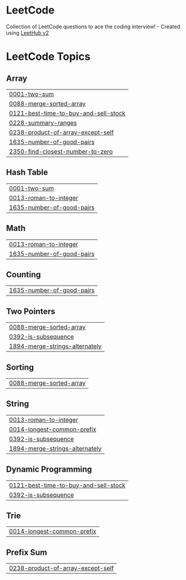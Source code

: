 # LeetCode
Collection of LeetCode questions to ace the coding interview! - Created using [LeetHub v2](https://github.com/arunbhardwaj/LeetHub-2.0)

<!---LeetCode Topics Start-->
# LeetCode Topics
## Array
|  |
| ------- |
| [0001-two-sum](https://github.com/bilawal21/LeetCode/tree/master/0001-two-sum) |
| [0088-merge-sorted-array](https://github.com/bilawal21/LeetCode/tree/master/0088-merge-sorted-array) |
| [0121-best-time-to-buy-and-sell-stock](https://github.com/bilawal21/LeetCode/tree/master/0121-best-time-to-buy-and-sell-stock) |
| [0228-summary-ranges](https://github.com/bilawal21/LeetCode/tree/master/0228-summary-ranges) |
| [0238-product-of-array-except-self](https://github.com/bilawal21/LeetCode/tree/master/0238-product-of-array-except-self) |
| [1635-number-of-good-pairs](https://github.com/bilawal21/LeetCode/tree/master/1635-number-of-good-pairs) |
| [2350-find-closest-number-to-zero](https://github.com/bilawal21/LeetCode/tree/master/2350-find-closest-number-to-zero) |
## Hash Table
|  |
| ------- |
| [0001-two-sum](https://github.com/bilawal21/LeetCode/tree/master/0001-two-sum) |
| [0013-roman-to-integer](https://github.com/bilawal21/LeetCode/tree/master/0013-roman-to-integer) |
| [1635-number-of-good-pairs](https://github.com/bilawal21/LeetCode/tree/master/1635-number-of-good-pairs) |
## Math
|  |
| ------- |
| [0013-roman-to-integer](https://github.com/bilawal21/LeetCode/tree/master/0013-roman-to-integer) |
| [1635-number-of-good-pairs](https://github.com/bilawal21/LeetCode/tree/master/1635-number-of-good-pairs) |
## Counting
|  |
| ------- |
| [1635-number-of-good-pairs](https://github.com/bilawal21/LeetCode/tree/master/1635-number-of-good-pairs) |
## Two Pointers
|  |
| ------- |
| [0088-merge-sorted-array](https://github.com/bilawal21/LeetCode/tree/master/0088-merge-sorted-array) |
| [0392-is-subsequence](https://github.com/bilawal21/LeetCode/tree/master/0392-is-subsequence) |
| [1894-merge-strings-alternately](https://github.com/bilawal21/LeetCode/tree/master/1894-merge-strings-alternately) |
## Sorting
|  |
| ------- |
| [0088-merge-sorted-array](https://github.com/bilawal21/LeetCode/tree/master/0088-merge-sorted-array) |
## String
|  |
| ------- |
| [0013-roman-to-integer](https://github.com/bilawal21/LeetCode/tree/master/0013-roman-to-integer) |
| [0014-longest-common-prefix](https://github.com/bilawal21/LeetCode/tree/master/0014-longest-common-prefix) |
| [0392-is-subsequence](https://github.com/bilawal21/LeetCode/tree/master/0392-is-subsequence) |
| [1894-merge-strings-alternately](https://github.com/bilawal21/LeetCode/tree/master/1894-merge-strings-alternately) |
## Dynamic Programming
|  |
| ------- |
| [0121-best-time-to-buy-and-sell-stock](https://github.com/bilawal21/LeetCode/tree/master/0121-best-time-to-buy-and-sell-stock) |
| [0392-is-subsequence](https://github.com/bilawal21/LeetCode/tree/master/0392-is-subsequence) |
## Trie
|  |
| ------- |
| [0014-longest-common-prefix](https://github.com/bilawal21/LeetCode/tree/master/0014-longest-common-prefix) |
## Prefix Sum
|  |
| ------- |
| [0238-product-of-array-except-self](https://github.com/bilawal21/LeetCode/tree/master/0238-product-of-array-except-self) |
<!---LeetCode Topics End-->